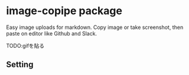 # image-copipe package

Easy image uploads for markdown.
Copy image or take screenshot, then paste on editor like Github and Slack.

TODO:gifを貼る

## Setting
